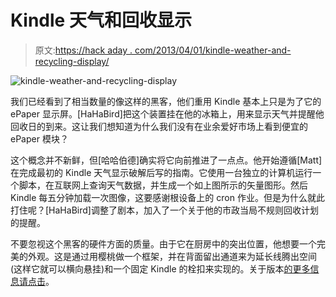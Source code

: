 # Kindle 天气和回收显示

> 原文:[https://hack aday . com/2013/04/01/kindle-weather-and-recycling-display/](https://hackaday.com/2013/04/01/kindle-weather-and-recycling-display/)

![kindle-weather-and-recycling-display](../Images/d4e777dfd8c5aba4cab3dd6a602c5b91.png)

我们已经看到了相当数量的像这样的黑客，他们重用 Kindle 基本上只是为了它的 ePaper 显示屏。[HaHaBird]把这个装置挂在他的冰箱上，用来显示天气并提醒他回收日的到来。这让我们想知道为什么我们没有在业余爱好市场上看到便宜的 ePaper 模块？

这个概念并不新鲜，但[哈哈伯德]确实将它向前推进了一点点。他开始遵循[Matt]在完成最初的 Kindle 天气显示破解后写的指南。它使用一台独立的计算机运行一个脚本，在互联网上查询天气数据，并生成一个如上图所示的矢量图形。然后 Kindle 每五分钟加载一次图像，这要感谢根设备上的 cron 作业。但是为什么就此打住呢？[HaHaBird]调整了剧本，加入了一个关于他的市政当局不规则回收计划的提醒。

不要忽视这个黑客的硬件方面的质量。由于它在厨房中的突出位置，他想要一个完美的外观。这是通过用樱桃做一个框架，并在背面留出通道来为延长线腾出空间(这样它就可以横向悬挂)和一个固定 Kindle 的栓扣来实现的。关于版本[的更多信息请点击](http://www.reddit.com/r/DIY/comments/1b94nf/kindle_weather_recycling_station/c94qfwu)。